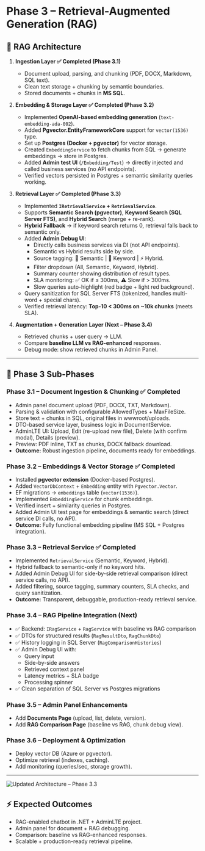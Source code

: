 # Phase 3 – Retrieval-Augmented Generation (RAG)

## 🔹 RAG Architecture

1. **Ingestion Layer ✅ Completed (Phase 3.1)**
   - Document upload, parsing, and chunking (PDF, DOCX, Markdown, SQL text).
   - Clean text storage + chunking by semantic boundaries.
   - Stored documents + chunks in **MS SQL**.

2. **Embedding & Storage Layer ✅ Completed (Phase 3.2)**
   - Implemented **OpenAI-based embedding generation** (`text-embedding-ada-002`).
   - Added **Pgvector.EntityFrameworkCore** support for `vector(1536)` type.
   - Set up **Postgres (Docker + pgvector)** for vector storage.
   - Created `EmbeddingService` to fetch chunks from SQL → generate embeddings → store in Postgres.
   - Added **Admin test UI** (`/Embedding/Test`) → directly injected and called business services (no API endpoints).
   - Verified vectors persisted in Postgres + semantic similarity queries working.

3. **Retrieval Layer ✅ Completed (Phase 3.3)**
   - Implemented **`IRetrievalService` + `RetrievalService`**.
   - Supports **Semantic Search (pgvector)**, **Keyword Search (SQL Server FTS)**, and **Hybrid Search** (merge + re-rank).
   - **Hybrid Fallback** → if keyword search returns 0, retrieval falls back to semantic only.
   - Added **Admin Debug UI**:
     - Directly calls business services via DI (not API endpoints).
     - Semantic vs Hybrid results side by side.
     - Source tagging: 🔎 Semantic | 📑 Keyword | ⚡ Hybrid.
     - Filter dropdown (All, Semantic, Keyword, Hybrid).
     - Summary counter showing distribution of result types.
     - SLA monitoring: ✅ OK if ≤ 300ms, ⚠️ Slow if > 300ms.
     - Slow queries auto-highlight (red badge + light red background).
   - Query sanitization for SQL Server FTS (tokenized, handles multi-word + special chars).
   - Verified retrieval latency: **Top-10 < 300ms on ~10k chunks** (meets SLA).

4. **Augmentation + Generation Layer (Next – Phase 3.4)**
   - Retrieved chunks + user query → LLM.
   - Compare **baseline LLM vs RAG-enhanced** responses.
   - Debug mode: show retrieved chunks in Admin Panel.

---

## 🔄 Phase 3 Sub-Phases

### Phase 3.1 – Document Ingestion & Chunking ✅ Completed
- Admin panel document upload (PDF, DOCX, TXT, Markdown).
- Parsing & validation with configurable AllowedTypes + MaxFileSize.
- Store text + chunks in SQL, original files in wwwroot/uploads.
- DTO-based service layer, business logic in DocumentService.
- AdminLTE UI: Upload, Edit (re-upload new file), Delete (with confirm modal), Details (preview).
- Preview: PDF inline, TXT as chunks, DOCX fallback download.
- **Outcome:** Robust ingestion pipeline, documents ready for embeddings.

### Phase 3.2 – Embeddings & Vector Storage ✅ Completed
- Installed **pgvector extension** (Docker-based Postgres).
- Added `VectorDbContext` + `Embedding` entity with `Pgvector.Vector`.
- EF migrations → `embeddings` table (`vector(1536)`).
- Implemented `EmbeddingService` for chunk embeddings.
- Verified insert + similarity queries in Postgres.
- Added Admin UI test page for embeddings & semantic search (direct service DI calls, no API).
- **Outcome:** Fully functional embedding pipeline (MS SQL + Postgres integration).

### Phase 3.3 – Retrieval Service ✅ Completed
- Implemented `RetrievalService` (Semantic, Keyword, Hybrid).
- Hybrid fallback to semantic-only if no keyword hits.
- Added Admin Debug UI for side-by-side retrieval comparison (direct service calls, no API).
- Added filtering, source tagging, summary counters, SLA checks, and query sanitization.
- **Outcome:** Transparent, debuggable, production-ready retrieval service.

### Phase 3.4 – RAG Pipeline Integration (Next)
- ✅ Backend: `IRagService` + `RagService` with baseline vs RAG comparison  
- ✅ DTOs for structured results (`RagResultDto`, `RagChunkDto`)  
- ✅ History logging in SQL Server (`RagComparisonHistories`)  
- ✅ Admin Debug UI with:
   - Query input
   - Side-by-side answers
   - Retrieved context panel
   - Latency metrics + SLA badge
   - Processing spinner  
- ✅ Clean separation of SQL Server vs Postgres migrations

### Phase 3.5 – Admin Panel Enhancements
- Add **Documents Page** (upload, list, delete, version).
- Add **RAG Comparison Page** (baseline vs RAG, chunk debug view).

### Phase 3.6 – Deployment & Optimization
- Deploy vector DB (Azure or pgvector).
- Optimize retrieval (indexes, caching).
- Add monitoring (queries/sec, storage growth).

---

![Updated Architecture – Phase 3.3](docs/Phase3_RAG_Architecture.png)

## ⚡ Expected Outcomes
- RAG-enabled chatbot in .NET + AdminLTE project.
- Admin panel for document + RAG debugging.
- Comparison: baseline vs RAG-enhanced responses.
- Scalable + production-ready retrieval pipeline.

